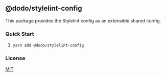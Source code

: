 ## @dodo/stylelint-config
This package provides the Stylelint config as an extensible shared config.

### Quick Start
1. `yarn add @dodo/stylelint-config`

### License
[MIT](LICENSE)

